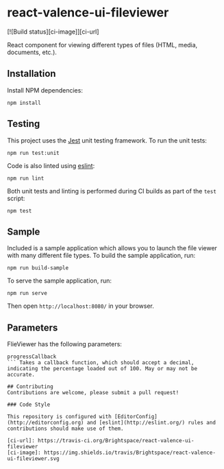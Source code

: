 # react-valence-ui-fileviewer
[![Build status][ci-image]][ci-url]

React component for viewing different types of files (HTML, media, documents, etc.).

## Installation

Install NPM dependencies:

```shell
npm install
```

## Testing

This project uses the [Jest](https://facebook.github.io/jest/) unit testing framework. To run the unit tests:

```shell
npm run test:unit
```

Code is also linted using [eslint](http://eslint.org/):

```shell
npm run lint
```

Both unit tests and linting is performed during CI builds as part of the `test` script:

```shell
npm test
```

## Sample

Included is a sample application which allows you to launch the file viewer with many different file types. To build the sample application, run:

```shell
npm run build-sample
```

To serve the sample application, run:

```shell
npm run serve
```

Then open `http://localhost:8080/` in your browser.

## Parameters
FlieViewer has the following parameters:

```
progressCallback
``` Takes a callback function, which should accept a decimal, indicating the percentage loaded out of 100. May or may not be accurate.

## Contributing
Contributions are welcome, please submit a pull request!

### Code Style

This repository is configured with [EditorConfig](http://editorconfig.org) and [eslint](http://eslint.org/) rules and contributions should make use of them.

[ci-url]: https://travis-ci.org/Brightspace/react-valence-ui-fileviewer
[ci-image]: https://img.shields.io/travis/Brightspace/react-valence-ui-fileviewer.svg
